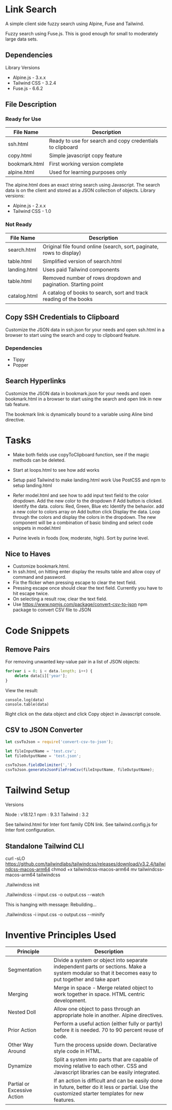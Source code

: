 # Link Search

A simple client side fuzzy search using Alpine, Fuse and Tailwind.

Fuzzy search using Fuse.js. This is good enough for small to moderately large data sets. 

## Dependencies

Library Versions

- Alpine.js			- 3.x.x
- Tailwind CSS  - 3.2.4
- Fuse.js       - 6.6.2

## File Description

### Ready for Use

| File Name       | Description |
| --------------- | ----------- |
| ssh.html        | Ready to use for search and copy credentials to clipboard 						 |
| copy.html       | Simple javascript copy feature 																				 |
| bookmark.html   | First working version complete													 							 |
| alpine.html     | Used for learning purposes only 																			 |

The alpine.html does an exact string search using Javascript. The search data is on the client and stored as a JSON collection of objects. Library versions:

- Alpine.js			- 2.x.x
- Tailwind CSS  - 1.0

### Not Ready

| File Name       | Description |
| --------------- | ----------- |
| search.html     | Original file found online (search, sort, paginate, rows to display)   |
| table.html      | Simplified version of search.html 															       |
| landing.html    | Uses paid Tailwind components  																				 |
| table.html      | Removed number of rows dropdown and pagination. Starting point				 |
| catalog.html    | A catalog of books to search, sort and track reading of the books			 |

## Copy SSH Credentials to Clipboard

Customize the JSON data in ssh.json for your needs and open ssh.html in a browser to start using the search and copy to clipboard feature.

### Dependencies

- Tippy
- Popper

## Search Hyperlinks

Customize the JSON data in bookmark.json for your needs and open bookmark.html in a browser to start using the search and open link in new tab feature.

The bookmark link is dynamically bound to a variable using Aline bind directive.

# Tasks

- Make both fields use copyToClipboard function, see if the magic methods can be deleted.
- Start at loops.html to see how add works
- Setup paid Tailwind to make landing.html work
		Use PostCSS and npm to setup landing.html
- Refer model.html and see how to add input text field to the color dropdown. Add the new color to the dropdown if Add button is clicked.
		Identify the data. colors: Red, Green, Blue etc
		Identify the behavior. add a new color to colors array on Add button click
		Display the data. Loop through the colors and display the colors in the dropdown.
		The new component will be a combination of basic binding and select code snippets in model.html

- Purine levels in foods (low, moderate, high). Sort by purine level.

## Nice to Haves

- Customize bookmark.html.
- In ssh.html, on hitting enter display the results table and allow copy of command and password.
- Fix the flicker when pressing escape to clear the text field. 
- Pressing escape once should clear the text field. Currently you have to hit escape twice.
- On selecting a result row, clear the text field.
- Use https://www.npmjs.com/package/convert-csv-to-json npm package to convert CSV file to JSON

# Code Snippets

## Remove Pairs

For removing unwanted key-value pair in a list of JSON objects:

```javascript
for(var i = 0; i < data.length; i++) {
	delete data[i]['year'];
}
```

View the result:

```
console.log(data)
console.table(data)
```

Right click on the data object and click Copy object in Javascript console.

## CSV to JSON Converter

```javascript
let csvToJson = require('convert-csv-to-json');

let fileInputName = 'test.csv'; 
let fileOutputName = 'test.json';

csvToJson.fieldDelimiter(',')
csvToJson.generateJsonFileFromCsv(fileInputName, fileOutputName);
```

# Tailwind Setup

Versions

Node : v18.12.1
npm : 9.3.1
Tailwind : 3.2

See tailwind.html for Inter font family CDN link. See tailwind.config.js for Inter font configuration.

## Standalone Tailwind CLI

curl -sLO https://github.com/tailwindlabs/tailwindcss/releases/download/v3.2.4/tailwindcss-macos-arm64
chmod +x tailwindcss-macos-arm64
mv tailwindcss-macos-arm64 tailwindcss

<!-- Create a tailwind.config.js file -->
./tailwindcss init

<!-- Start a watcher -->
./tailwindcss -i input.css -o output.css --watch

This is hanging with message: Rebuilding...

<!-- Compile and minify your CSS for production -->
./tailwindcss -i input.css -o output.css --minify

# Inventive Principles Used

| Principle        | Description |
| ---------------  | ----------- |
| Segmentation     | Divide a system or object into separate independent parts or sections. Make a system modular so that it becomes easy to put together and take apart   |
| Merging     		 | Merge in space - Merge related object to work together in space. HTML centric development.   |
| Nested Doll      | Allow one object to pass through an appropriate hole in another. Alpine directives.   |
| Prior Action     | Perform a useful action (either fully or partly) before it is needed. 70 to 90 percent reuse of code.   |
| Other Way Around | Turn the process upside down. Declarative style code in HTML.   |
| Dynamize     		 | Split a system into parts that are capable of moving relative to each other. CSS and Javascript libraries can be easily integrated.   |
| Partial or Excessive Action | If an action is difficult and can be easily done in future, better do it less or partial. Use the customized starter templates for new features.|


 
